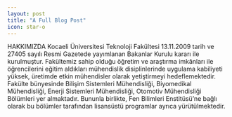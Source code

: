 ```yaml
---
layout: post
title: "A Full Blog Post"
icon: star-o
---
```


HAKKIMIZDA
Kocaeli Üniversitesi Teknoloji Fakültesi 13.11.2009 tarih ve 27405 sayılı Resmi Gazetede yayımlanan Bakanlar Kurulu kararı ile kurulmuştur. Fakültemiz sahip olduğu öğretim ve araştırma imkânları ile öğrencilerini eğitim aldıkları mühendislik disiplinlerinde uygulama kabiliyeti yüksek, üretimde etkin mühendisler olarak yetiştirmeyi hedeflemektedir. Fakülte bünyesinde Bilişim Sistemleri Mühendisliği, Biyomedikal Mühendisliği, Enerji Sistemleri Mühendisliği, Otomotiv Mühendisliği Bölümleri yer almaktadır. Bununla birlikte, Fen Bilimleri Enstitüsü’ne bağlı olarak bu bölümler tarafından lisansüstü programlar ayrıca yürütülmektedir.
